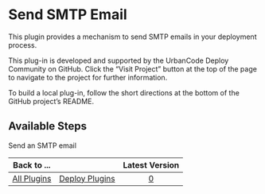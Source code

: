 
Send SMTP Email
===============

This plugin provides a mechanism to send SMTP emails in your deployment process.



This plug-in is developed and supported by the UrbanCode Deploy Community on GitHub. Click the “Visit Project” button at the top of the page to navigate to the project for further information.

To build a local plug-in, follow the short directions at the bottom of the GitHub project’s README.


Available Steps
---------------

Send an SMTP email



|Back to ...||Latest Version|
| :---: | :---: | :---: |
|[All Plugins](../../index.md)|[Deploy Plugins](../README.md)|[0]()|
